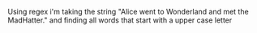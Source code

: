 Using regex i'm taking the string "Alice went to Wonderland and met the MadHatter." and finding all words that start with a upper case letter